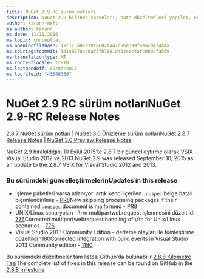 ```yaml
---
title: NuGet 2.9 RC sürüm notları
description: NuGet 2.9 bilinen sorunları, hata düzeltmeleri yapıldı, eklenen özellikler ve dcr RC sürüm notları.
author: karann-msft
ms.author: karann
ms.date: 11/11/2016
ms.topic: conceptual
ms.openlocfilehash: 17c1c3a0c91928602aa47b5ba599faeac0424a4a
ms.sourcegitcommit: 1d1406764c6af5fb7801d462e0c4afc9092fa569
ms.translationtype: MT
ms.contentlocale: tr-TR
ms.lasthandoff: 09/04/2018
ms.locfileid: "43548330"
---
```

# <a name="nuget-29-rc-release-notes"></a><span data-ttu-id="e45c8-103">NuGet 2.9 RC sürüm notları</span><span class="sxs-lookup"><span data-stu-id="e45c8-103">NuGet 2.9-RC Release Notes</span></span>

<span data-ttu-id="e45c8-104">[2.8.7 NuGet sürüm notları](../release-notes/nuget-2.8.7.md) | [NuGet 3.0 Önizleme sürüm notları](../release-notes/nuget-3.0-preview.md)</span><span class="sxs-lookup"><span data-stu-id="e45c8-104">[NuGet 2.8.7 Release Notes](../release-notes/nuget-2.8.7.md) | [NuGet 3.0 Preview Release Notes](../release-notes/nuget-3.0-preview.md)</span></span>

<span data-ttu-id="e45c8-105">NuGet 2.9 bırakıldığını 10 Eylül 2015'te 2.8.7 bir güncelleştirme olarak VSIX Visual Studio 2012 ve 2013.</span><span class="sxs-lookup"><span data-stu-id="e45c8-105">NuGet 2.9 was released September 10, 2015 as an update to the 2.8.7 VSIX for Visual Studio 2012 and 2013.</span></span>

### <a name="updates-in-this-release"></a><span data-ttu-id="e45c8-106">Bu sürümdeki güncelleştirmelerin</span><span class="sxs-lookup"><span data-stu-id="e45c8-106">Updates in this release</span></span>

* <span data-ttu-id="e45c8-107">İşleme paketleri varsa atlanıyor. artık kendi içerilen `.nuspec` belge hatalı biçimlendirilmiş - [PR8](https://github.com/NuGet/NuGet2/pull/8)</span><span class="sxs-lookup"><span data-stu-id="e45c8-107">Now skipping processing packages if their contained `.nuspec` document is malformed - [PR8](https://github.com/NuGet/NuGet2/pull/8)</span></span>
* <span data-ttu-id="e45c8-108">UNIX/Linux senaryoları - \r\n multipartwebrequest işlenmesini düzeltildi [776](https://github.com/NuGet/Home/issues/776)</span><span class="sxs-lookup"><span data-stu-id="e45c8-108">Corrected multipartwebrequest handling of \r\n for Unix/Linux scenarios - [776](https://github.com/NuGet/Home/issues/776)</span></span>
* <span data-ttu-id="e45c8-109">Visual Studio 2013 Community Edition - derleme olayları ile tümleştirme düzeltildi [1180](https://github.com/NuGet/Home/issues/1180)</span><span class="sxs-lookup"><span data-stu-id="e45c8-109">Corrected integration with build events in Visual Studio 2013 Community edition - [1180](https://github.com/NuGet/Home/issues/1180)</span></span>


<span data-ttu-id="e45c8-110">Bu sürümdeki düzeltmeler tam listesi Github'da bulunabilir [2.8.8 Kilometre Taşı](https://github.com/NuGet/Home/issues?q=milestone%3A2.8.8+is%3Aclosed)</span><span class="sxs-lookup"><span data-stu-id="e45c8-110">The complete list of fixes in this release can be found on GitHub in the [2.8.8 milestone](https://github.com/NuGet/Home/issues?q=milestone%3A2.8.8+is%3Aclosed)</span></span>
